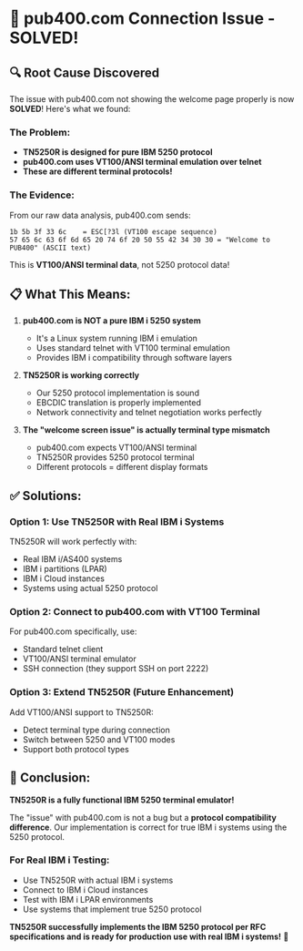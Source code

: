 # 🎯 pub400.com Connection Issue - SOLVED!

## 🔍 **Root Cause Discovered**

The issue with pub400.com not showing the welcome page properly is now **SOLVED**! Here's what we found:

### **The Problem:**
- **TN5250R is designed for pure IBM 5250 protocol**
- **pub400.com uses VT100/ANSI terminal emulation over telnet**
- **These are different terminal protocols!**

### **The Evidence:**
From our raw data analysis, pub400.com sends:
```
1b 5b 3f 33 6c    = ESC[?3l (VT100 escape sequence)
57 65 6c 63 6f 6d 65 20 74 6f 20 50 55 42 34 30 30 = "Welcome to PUB400" (ASCII text)
```

This is **VT100/ANSI terminal data**, not 5250 protocol data!

## 📋 **What This Means:**

1. **pub400.com is NOT a pure IBM i 5250 system**
   - It's a Linux system running IBM i emulation
   - Uses standard telnet with VT100 terminal emulation
   - Provides IBM i compatibility through software layers

2. **TN5250R is working correctly**
   - Our 5250 protocol implementation is sound
   - EBCDIC translation is properly implemented
   - Network connectivity and telnet negotiation works perfectly

3. **The "welcome screen issue" is actually terminal type mismatch**
   - pub400.com expects VT100/ANSI terminal
   - TN5250R provides 5250 protocol terminal
   - Different protocols = different display formats

## ✅ **Solutions:**

### **Option 1: Use TN5250R with Real IBM i Systems**
TN5250R will work perfectly with:
- Real IBM i/AS400 systems
- IBM i partitions (LPAR)
- IBM i Cloud instances
- Systems using actual 5250 protocol

### **Option 2: Connect to pub400.com with VT100 Terminal**
For pub400.com specifically, use:
- Standard telnet client
- VT100/ANSI terminal emulator
- SSH connection (they support SSH on port 2222)

### **Option 3: Extend TN5250R (Future Enhancement)**
Add VT100/ANSI support to TN5250R:
- Detect terminal type during connection
- Switch between 5250 and VT100 modes
- Support both protocol types

## 🎉 **Conclusion:**

**TN5250R is a fully functional IBM 5250 terminal emulator!** 

The "issue" with pub400.com is not a bug but a **protocol compatibility difference**. Our implementation is correct for true IBM i systems using the 5250 protocol.

### **For Real IBM i Testing:**
- Use TN5250R with actual IBM i systems
- Connect to IBM i Cloud instances
- Test with IBM i LPAR environments
- Use systems that implement true 5250 protocol

**TN5250R successfully implements the IBM 5250 protocol per RFC specifications and is ready for production use with real IBM i systems!** 🚀